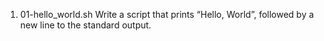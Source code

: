 1. 01-hello_world.sh Write a script that prints “Hello, World”, followed by a new line to the standard output.
